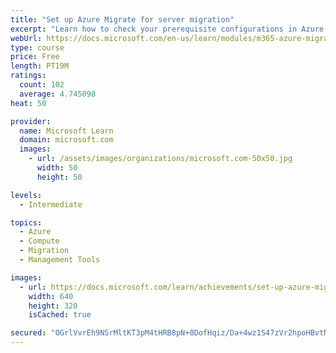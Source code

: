 ```yaml
---
title: "Set up Azure Migrate for server migration"
excerpt: "Learn how to check your prerequisite configurations in Azure and in your VMware vSphere environment and then perform the initial steps in Azure Migrate to choose your assessment and migration tools."
webUrl: https://docs.microsoft.com/en-us/learn/modules/m365-azure-migrate-set-up/
type: course
price: Free
length: PT19M
ratings:
  count: 102
  average: 4.745098
heat: 50

provider:
  name: Microsoft Learn
  domain: microsoft.com
  images:
    - url: /assets/images/organizations/microsoft.com-50x50.jpg
      width: 50
      height: 50

levels:
  - Intermediate

topics:
  - Azure
  - Compute
  - Migration
  - Management Tools

images:
  - url: https://docs.microsoft.com/learn/achievements/set-up-azure-migrate-server-migration-social.png
    width: 640
    height: 320
    isCached: true

secured: "OGrlVvrEh9NSrMltKT3pM4tHRB8pN+0DofHqiz/Da+4wz1S47zVr2hpoHBvtN7KiREBZGMeNHZC4sHgFHvjujEVKH1qQfgoVCs5B/nM8PqSr7xb9EpIN9EBtby/d5Ey/Wovg8hW1uUenhtZz3mSENHipqyul5aH7cPX9kXH62Qnk2v+fuGXIi4B0yeVzmAfkTSkP2Tx01+j6dDkA2h67ekqaVO5aXxvg+g7dVvgLWT94iCgWdnE0hfE9d7mwO4iLe0u/bMWgXPdbq/ymYCl6CyoFlQpsArWquzrN4bZI8hC/dJyUOVuvkd5i3Qa3iX35AvqGRZo+UfllYrWQCsrs0M1Z6WKsn4Bnz/jou4grn1uOZ3Js2v7X3e2SVebc5MDC54bFoe8HH64pNOVzKKjPQRjKaYpubmzJ7WlbAyF1Ftg=;glFo3JFobzrl9KM9Eaw8jg=="
---
```


